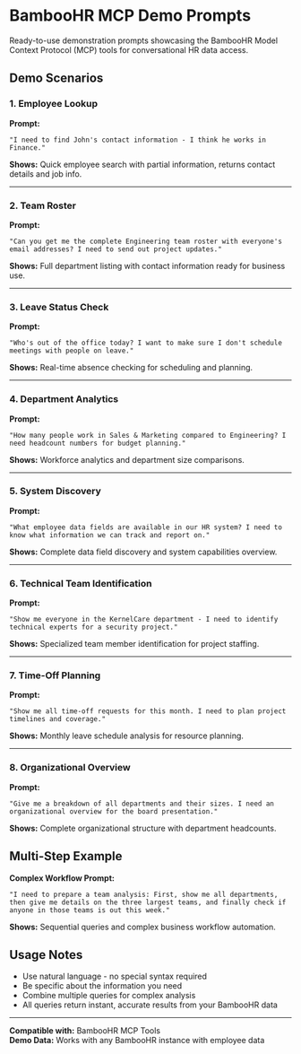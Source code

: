 # BambooHR MCP Demo Prompts

Ready-to-use demonstration prompts showcasing the BambooHR Model Context Protocol (MCP) tools for conversational HR data access.

## Demo Scenarios

### 1. **Employee Lookup**
**Prompt:**
```
"I need to find John's contact information - I think he works in Finance."
```
**Shows:** Quick employee search with partial information, returns contact details and job info.

---

### 2. **Team Roster**
**Prompt:**
```
"Can you get me the complete Engineering team roster with everyone's email addresses? I need to send out project updates."
```
**Shows:** Full department listing with contact information ready for business use.

---

### 3. **Leave Status Check**
**Prompt:**
```
"Who's out of the office today? I want to make sure I don't schedule meetings with people on leave."
```
**Shows:** Real-time absence checking for scheduling and planning.

---

### 4. **Department Analytics**
**Prompt:**
```
"How many people work in Sales & Marketing compared to Engineering? I need headcount numbers for budget planning."
```
**Shows:** Workforce analytics and department size comparisons.

---

### 5. **System Discovery**
**Prompt:**
```
"What employee data fields are available in our HR system? I need to know what information we can track and report on."
```
**Shows:** Complete data field discovery and system capabilities overview.

---

### 6. **Technical Team Identification**
**Prompt:**
```
"Show me everyone in the KernelCare department - I need to identify technical experts for a security project."
```
**Shows:** Specialized team member identification for project staffing.

---

### 7. **Time-Off Planning**
**Prompt:**
```
"Show me all time-off requests for this month. I need to plan project timelines and coverage."
```
**Shows:** Monthly leave schedule analysis for resource planning.

---

### 8. **Organizational Overview**
**Prompt:**
```
"Give me a breakdown of all departments and their sizes. I need an organizational overview for the board presentation."
```
**Shows:** Complete organizational structure with department headcounts.

## Multi-Step Example

**Complex Workflow Prompt:**
```
"I need to prepare a team analysis: First, show me all departments, then give me details on the three largest teams, and finally check if anyone in those teams is out this week."
```
**Shows:** Sequential queries and complex business workflow automation.

## Usage Notes

- Use natural language - no special syntax required
- Be specific about the information you need
- Combine multiple queries for complex analysis
- All queries return instant, accurate results from your BambooHR data

---

**Compatible with:** BambooHR MCP Tools  
**Demo Data:** Works with any BambooHR instance with employee data